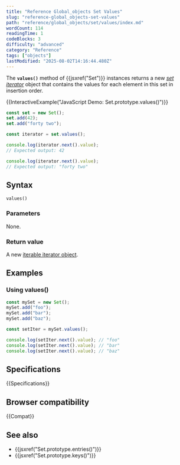 ```yaml
---
title: "Reference Global_objects Set Values"
slug: "reference-global_objects-set-values"
path: "reference/global_objects/set/values/index.md"
wordCount: 114
readingTime: 1
codeBlocks: 3
difficulty: "advanced"
category: "Reference"
tags: ["objects"]
lastModified: "2025-08-02T14:16:44.480Z"
---
```



The **`values()`** method of {{jsxref("Set")}} instances returns a new _[set iterator](/en-US/docs/Web/JavaScript/Reference/Global_Objects/Iterator)_ object that contains the values for each element in this set in insertion order.

{{InteractiveExample("JavaScript Demo: Set.prototype.values()")}}

```js interactive-example
const set = new Set();
set.add(42);
set.add("forty two");

const iterator = set.values();

console.log(iterator.next().value);
// Expected output: 42

console.log(iterator.next().value);
// Expected output: "forty two"
```

## Syntax

```js-nolint
values()
```

### Parameters

None.

### Return value

A new [iterable iterator object](/en-US/docs/Web/JavaScript/Reference/Global_Objects/Iterator).

## Examples

### Using values()

```js
const mySet = new Set();
mySet.add("foo");
mySet.add("bar");
mySet.add("baz");

const setIter = mySet.values();

console.log(setIter.next().value); // "foo"
console.log(setIter.next().value); // "bar"
console.log(setIter.next().value); // "baz"
```

## Specifications

{{Specifications}}

## Browser compatibility

{{Compat}}

## See also

- {{jsxref("Set.prototype.entries()")}}
- {{jsxref("Set.prototype.keys()")}}
